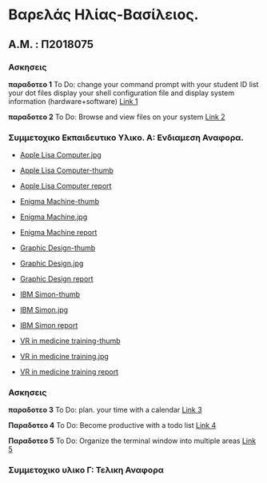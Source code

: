 # Βαρελάς Ηλίας-Βασίλειος.
## Α.Μ. : Π2018075


### Ασκησεις
**παραδοτεο 1** 
To Do:
change your command prompt with your student ID list your dot files display your shell configuration file and display system information (hardware+software)
[Link 1](https://asciinema.org/a/Af10gEhnB6oI9NX52KuzKqMhC)

**παραδοτεο 2**
To Do:
Browse and view files on your system
[Link 2](https://asciinema.org/a/qXtQX4fGxPOjpyrhExUBMOwLl)

### Συμμετοχικο Εκπαιδευτικο Υλικο. Α: Ενδιαμεση Αναφορα.

  - [Apple Lisa Computer.jpg](https://github.com/hlias31/gr/blob/gh-pages/images/Apple%20LisaComputer.jpg)

  - [Apple Lisa Computer-thumb](https://github.com/hlias31/gr/blob/gh-pages/images/Apple%20LisaComputer-thumb.jpg)

  - [Apple Lisa Computer report](https://github.com/hlias31/gr/blob/gh-pages/_gallery/Apple-Lisa-Computer.md)


  - [Enigma Machine-thumb](https://github.com/hlias31/gr/blob/gh-pages/images/Enigma%20Machine-thumb.jpg)

  - [Enigma Machine.jpg](https://github.com/hlias31/gr/blob/gh-pages/images/Enigma%20Machine.jpg)

  - [Enigma Machine report](https://github.com/hlias31/gr/blob/gh-pages/_gallery/Enigma-machine.md)


  - [Graphic Design-thumb](https://github.com/hlias31/gr/blob/gh-pages/images/Graphic%20Design-thumb.jpg)

  - [Graphic Design.jpg](https://github.com/hlias31/gr/blob/gh-pages/images/Graphic%20Design.JPG)

  - [Graphic Design report](https://github.com/hlias31/gr/blob/gh-pages/_gallery/Graphic-Design.md)


  - [IBM Simon-thumb](https://github.com/hlias31/gr/blob/gh-pages/images/IBM%20Simon-thumb.jpg)

  - [IBM Simon.jpg](https://github.com/hlias31/gr/blob/gh-pages/images/IBM%20Simon.jpg)

  - [IBM Simon report](https://github.com/hlias31/gr/blob/gh-pages/_gallery/IBM-simon)


  - [VR in medicine training-thumb](https://github.com/hlias31/gr/blob/gh-pages/images/VR%20in%20medicine%20training-thumb.jpg)

  - [VR in medicine training.jpg](https://github.com/hlias31/gr/blob/gh-pages/images/VR%20in%20medicine%20training.jpg)

  - [VR in medicine training report](https://github.com/hlias31/gr/blob/gh-pages/_gallery/VR-in-medicine-training.md)


### Ασκησεις

**παραδοτεο 3**
To Do: plan. your time with a calendar
[Link 3](https://asciinema.org/a/3fy5MJiFt21EJg9ngJfUpiAZe)

**Παραδοτεο 4**
To Do:  Become productive with a todo list
[Link 4](https://asciinema.org/a/KynLhjd91HglxWzINzjbMf0MU)

**Παραδοτεο 5**
To Do: Organize the terminal window into multiple areas
[Link 5](https://asciinema.org/a/LgYjbX268zAJRt2zOWMSOpLFV)


### Συμμετοχικο υλικο Γ: Τελικη Αναφορα
